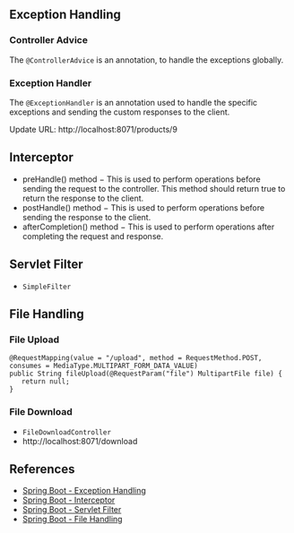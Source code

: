 ## Exception Handling

### Controller Advice
The `@ControllerAdvice` is an annotation, to handle the exceptions globally.

### Exception Handler
The `@ExceptionHandler` is an annotation used to handle the specific exceptions and sending the custom responses to the client.

Update URL: http://localhost:8071/products/9

## Interceptor

- preHandle() method − This is used to perform operations before sending the request to the controller. This method should return true to return the response to the client.
- postHandle() method − This is used to perform operations before sending the response to the client.
- afterCompletion() method − This is used to perform operations after completing the request and response.

## Servlet Filter

- `SimpleFilter`

## File Handling

### File Upload
```
@RequestMapping(value = "/upload", method = RequestMethod.POST, consumes = MediaType.MULTIPART_FORM_DATA_VALUE)
public String fileUpload(@RequestParam("file") MultipartFile file) {
   return null;
}
```

### File Download
- `FileDownloadController`
- http://localhost:8071/download

## References
- [Spring Boot - Exception Handling](https://www.tutorialspoint.com/spring_boot/spring_boot_exception_handling.htm)
- [Spring Boot - Interceptor](https://www.tutorialspoint.com/spring_boot/spring_boot_interceptor.htm)
- [Spring Boot - Servlet Filter](https://www.tutorialspoint.com/spring_boot/spring_boot_servlet_filter.htm)
- [Spring Boot - File Handling](https://www.tutorialspoint.com/spring_boot/spring_boot_file_handling.htm)